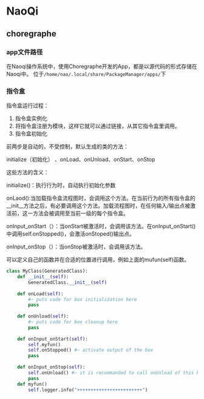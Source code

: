# NaoQi

## choregraphe

### app文件路径

在Naoqi操作系统中，使用Choregraphe开发的App，都是以源代码的形式存储在Naoqi中。
位于`/home/nao/.local/share/PackageManager/apps/`下

### 指令盒

指令盒运行过程：

1. 指令盒实例化
2. 将指令盒注册为模块，这样它就可以通过链接，从其它指令盒里调用。
3. 指令盒初始化

前两步是自动的，不受控制，默认生成的类的方法：

initialize（初始化）  、onLoad、onUnload、onStart、onStop

这些方法的含义：

initialize()：执行行为时，自动执行初始化参数

onLaod():当加载指令盒流程图时，会调用这个方法。在当前行为的所有指令盒的__init__方法之后，有必要调用这个方法。加载流程图时，在任何输入/输出点被激活前，这一方法会被调用至当前一级的每个指令盒。

onInput_onStart（）：当onStart被激活时，会调用该方法。在onInput_onStart()中调用self.onStopped()，会激活onStoped()输出点。

onInput_onStop（）：当onStop被激活时，会调用该方法。

可以定义自己的函数并在合适的位置进行调用，例如上面的mufun(self)函数。

```python
class MyClass(GeneratedClass):
    def __init__(self):
        GeneratedClass.__init__(self)
 
    def onLoad(self):
        #~ puts code for box initialization here
        pass
 
    def onUnload(self):
        #~ puts code for box cleanup here
        pass
 
    def onInput_onStart(self):
        self.myfun()
        self.onStopped() #~ activate output of the box
        pass
 
    def onInput_onStop(self):
        self.onUnload() #~ it is recommanded to call onUnload of this box in a onStop method, as the code written in onUnload is used to stop the box as well
        pass
    def myfun()
        self.logger.info("++++++++++++++++++++++++")

```



